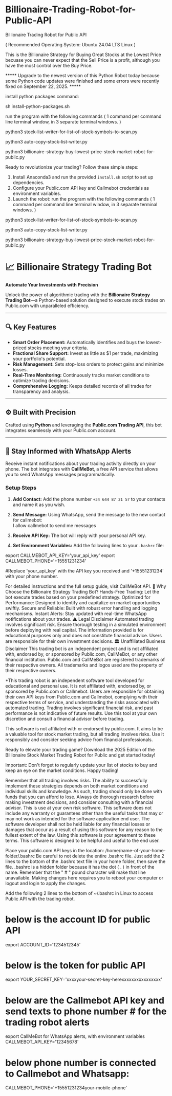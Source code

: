 # Billionaire-Trading-Robot-for-Public-API
Billionaire Trading Robot for Public API

( Recommended Operating System: Ubuntu 24.04 LTS Linux ) 

This is the Billionaire Strategy for Buying Great Stocks at the Lowest Price becuase you can never expect that the Sell Price is a profit, although you have the most control over the Buy Price.

***** Upgrade to the newest version of this Python Robot today because some Python code updates were finished and some errors were recently fixed on September 22, 2025. *****

install python packages command: 

sh install-python-packages.sh

run the program with the following commands ( 1 command per command line terminal window, in 3 separate terminal windows. )

python3 stock-list-writer-for-list-of-stock-symbols-to-scan.py

python3 auto-copy-stock-list-writer.py

python3 billionaire-strategy-buy-lowest-price-stock-market-robot-for-public.py

Ready to revolutionize your trading? Follow these simple steps:
1. Install Anaconda3 and run the provided `install.sh` script to set up dependencies.
2. Configure your Public.com API key and Callmebot credentials as environment variables.
3. Launch the robot:
run the program with the following commands ( 1 command per command line terminal window, in 3 separate terminal windows. )

python3 stock-list-writer-for-list-of-stock-symbols-to-scan.py

python3 auto-copy-stock-list-writer.py

python3 billionaire-strategy-buy-lowest-price-stock-market-robot-for-public.py

# 📈 Billionaire Strategy Trading Bot

**Automate Your Investments with Precision**  

Unlock the power of algorithmic trading with the **Billionaire Strategy Trading Bot**—a Python-based solution designed to execute stock trades on Public.com with unparalleled efficiency.

---

## 🔍 Key Features

- **Smart Order Placement:** Automatically identifies and buys the lowest-priced stocks meeting your criteria.  
- **Fractional Share Support:** Invest as little as $1 per trade, maximizing your portfolio's potential.  
- **Risk Management:** Sets stop-loss orders to protect gains and minimize losses.  
- **Real-Time Monitoring:** Continuously tracks market conditions to optimize trading decisions.  
- **Comprehensive Logging:** Keeps detailed records of all trades for transparency and analysis.  

---

## ⚙️ Built with Precision

Crafted using **Python** and leveraging the **Public.com Trading API**, this bot integrates seamlessly with your Public.com account.

---

## 📲 Stay Informed with WhatsApp Alerts

Receive instant notifications about your trading activity directly on your phone. The bot integrates with **CallMeBot**, a free API service that allows you to send WhatsApp messages programmatically.

### Setup Steps

1. **Add Contact:** Add the phone number `+34 644 87 21 57` to your contacts and name it as you wish.  
2. **Send Message:** Using WhatsApp, send the message to the new contact for callmebot:  
I allow callmebot to send me messages
  
3. **Receive API Key:** The bot will reply with your personal API key.  
4. **Set Environment Variables:** Add the following lines to your `.bashrc` file:  

export CALLMEBOT_API_KEY='your_api_key'
export CALLMEBOT_PHONE='+15551231234'


#Replace 'your_api_key' with the API key you received and '+15551231234' with your phone number.

For detailed instructions and the full setup guide, visit CallMeBot API.
🚀 Why Choose the Billionaire Strategy Trading Bot?
Hands-Free Trading: Let the bot execute trades based on your predefined strategy.
Optimized for Performance: Designed to identify and capitalize on market opportunities swiftly.
Secure and Reliable: Built with robust error handling and logging mechanisms.
Instant Alerts: Stay updated with real-time WhatsApp notifications about your trades.
⚠️ Legal Disclaimer
Automated trading involves significant risk. Ensure thorough testing in a simulated environment before deploying with real capital. The information provided is for educational purposes only and does not constitute financial advice. Users are responsible for their own investment decisions.
🏛️ Unaffiliated Business Disclaimer
This trading bot is an independent project and is not affiliated with, endorsed by, or sponsored by Public.com, CallMeBot, or any other financial institution. Public.com and CallMeBot are registered trademarks of their respective owners. All trademarks and logos used are the property of their respective owners.

*This trading robot is an independent software tool developed for educational and personal use. It is not affiliated with, endorsed by, or sponsored by Public.com or Callmebot. Users are responsible for obtaining their own API keys from Public.com and Callmebot, complying with their respective terms of service, and understanding the risks associated with automated trading. Trading involves significant financial risk, and past performance is not indicative of future results. Use this tool at your own discretion and consult a financial advisor before trading. 

This software is not affiliated with or endorsed by public.com. It aims to be a valuable tool for stock market trading, but all trading involves risks. Use it responsibly and consider seeking advice from financial professionals.

Ready to elevate your trading game? Download the 2025 Edition of the Billionaire Stock Market Trading Robot for Public and get started today!

Important: Don't forget to regularly update your list of stocks to buy and keep an eye on the market conditions. Happy trading!

Remember that all trading involves risks. The ability to successfully implement these strategies depends on both market conditions and individual skills and knowledge. As such, trading should only be done with funds that you can afford to lose. Always do thorough research before making investment decisions, and consider consulting with a financial advisor. This is use at your own risk software. This software does not include any warranty or guarantees other than the useful tasks that may or may not work as intended for the software application end user. The software developer shall not be held liable for any financial losses or damages that occur as a result of using this software for any reason to the fullest extent of the law. Using this software is your agreement to these terms. This software is designed to be helpful and useful to the end user.

Place your public.com API keys in the location: /home/name-of-your-home-folder/.bashrc Be careful to not delete the entire .bashrc file. Just add the 2 lines to the bottom of the .bashrc text file in your home folder, then save the file. .bashrc is a hidden folder because it has the dot ( . ) in front of the name. Remember that the " # " pound character will make that line unavailable. 
Making changes here requires you to reboot your computer or logout and login to apply the changes.

Add the following 2 lines to the bottom of ~/.bashrc in Linux to access Public API with the trading robot. 

# below is the account ID for public API
export ACCOUNT_ID='1234512345'
# below is the token for public API
export YOUR_SECRET_KEY='xxxxyour-secret-key-herexxxxxxxxxxxxxxxx'

# below are the Callmebot API key and send texts to phone number # for the trading robot alerts

export CallMeBot for WhatsApp alerts, with environment variables CALLMEBOT_API_KEY='12345678'

# below phone number is connected to Callmebot and Whatsapp:
CALLMEBOT_PHONE='+15551231234your-mobile-phone'

